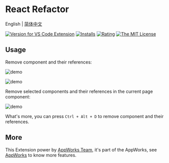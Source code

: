 # React Refactor

English | [简体中文](https://github.com/appworks-lab/pack/blob/master/extensions/react-refactor/README.zh-CN.md)

[![Version for VS Code Extension](https://vsmarketplacebadge.apphb.com/version-short/iceworks-team.iceworks-refactor.svg?logo=visual-studio-code)](https://marketplace.visualstudio.com/items?itemName=iceworks-team.iceworks-refactor)
[![Installs](https://vsmarketplacebadge.apphb.com/installs-short/iceworks-team.iceworks-refactor.svg)](https://marketplace.visualstudio.com/items?itemName=iceworks-team.iceworks-refactor)
[![Rating](https://vsmarketplacebadge.apphb.com/rating-short/iceworks-team.iceworks-refactor.svg)](https://marketplace.visualstudio.com/items?itemName=iceworks-team.iceworks-refactor)
[![The MIT License](https://img.shields.io/badge/license-MIT-blue.svg)](http://opensource.org/licenses/MIT)

## Usage

Remove component and their references:

![demo](https://img.alicdn.com/imgextra/i3/O1CN01y9OwfE2A20EgTpwgp_!!6000000008144-1-tps-2048-1536.gif)

![demo](https://img.alicdn.com/imgextra/i3/O1CN01NYHztj28rdezFxdtK_!!6000000007986-1-tps-2048-1536.gif)

Remove selected components and their references in the current page component:

![demo](https://img.alicdn.com/imgextra/i2/O1CN01EaBkxu1mHzHWbjMss_!!6000000004930-1-tps-2048-1536.gif)

What's more, you can press `Ctrl + Alt + D` to remove component and their references.

## More

This Extension power by [AppWorks Team](https://marketplace.visualstudio.com/publishers/iceworks-team), it's part of the AppWorks, see [AppWorks](https://marketplace.visualstudio.com/items?itemName=iceworks-team.iceworks) to know more features.
